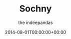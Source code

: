 ---
title: "Sochny"
date: 2014-09-01T00:00:00+00:00
draft: false
author: "the indeepandas"
cover: "the-indeepandas/the-indeepandas-sochny-large.jpg"
tracks: [
    { title: "Intoxicated Bubmlebee", length: "02:37", is_explicit: false },
    { title: "Red Stains", length: "02:42", is_explicit: false },
    { title: "Малая (2012 Remastered)", length: "04:33", is_explicit: true }
]
services: [
    { type: "apple", url: "https://music.apple.com/us/album/sochny-single/912542614"},
    { type: "deezer", url: "https://www.deezer.com/ru/album/8752991"},
    { type: "spotify", url: "https://open.spotify.com/album/0ZAk9kiICZucwKbwijXRot"},
    { type: "yandex", url: "https://music.yandex.ru/album/2144179"},
    { type: "youtube", url: "https://music.youtube.com/playlist?list=OLAK5uy_m5ytlX6ebs4-49awMM-Px0DFBh_HlTIKk"}
]
tags: 
    - "the indeepandas"
    - "alternative"
    - "indie rock"
---